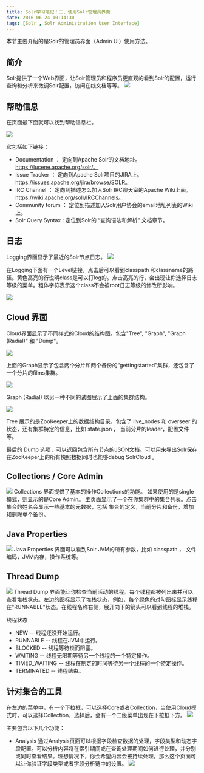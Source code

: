 ```yaml
---
title: Solr学习笔记：三、使用Solr管理员界面
date: 2016-06-24 10:14:30
tags: [Solr , Solr Administration User Interface]
---
```

本节主要介绍的是Solr的管理员界面（Admin UI）使用方法。
## 简介
Solr提供了一个Web界面，让Solr管理员和程序员更直观的看到Solr的配置，运行查询和分析来微调Solr配置，访问在线文档等等。
![](http://i.imgur.com/E1IjbG0.png)

## 帮助信息
在页面最下面就可以找到帮助信息栏。

![](http://i.imgur.com/jVS9Seh.png)

它包括如下链接：
- Documentation ： 定向到Apache Solr的文档地址。https://lucene.apache.org/solr/。
- Issue Tracker ： 定向到Apache Solr项目的JIRA上。https://issues.apache.org/jira/browse/SOLR。
- IRC Channel ： 定向到描述怎么加入Solr IRC聊天室的Apache Wiki上面。https://wiki.apache.org/solr/IRCChannels。
- Community forum ： 定位到描述加入Solr用户协会的email地址列表的Wiki上。
- Solr Query Syntax : 定位到Solr的 “查询语法和解析” 文档章节。

## 日志
Logging界面显示了最近的Solr节点日志。
![](http://i.imgur.com/nzYtDIm.png)

在Logging下面有一个Level链接，点击后可以看到classpath 和classname的路径。黄色高亮的行说明class是可以打log的。点击高亮的行，会出现让你选择日志等级的菜单。粗体字符表示这个class不会被root日志等级的修改所影响。

![](http://i.imgur.com/2pr27kv.png)	


## Cloud 界面
Cloud界面显示了不同样式的Cloud的结构图。包含"Tree", "Graph", "Graph (Radial)" 和 "Dump"。

![](http://i.imgur.com/rzjXfBU.png)

上面的Graph显示了包含两个分片和两个备份的“gettingstarted”集群，还包含了一个分片的films集群。

![](http://i.imgur.com/qRTXptp.png)

Graph (Radial) 以另一种不同的试图展示了上面的集群结构。

![](http://i.imgur.com/7JRF8YO.png)

Tree 展示的是ZooKeeper上的数据结构目录，包含了 live_nodes 和 overseer 的状态，还有集群特定的信息，比如 state.json ， 当前分片的leader，配置文件等。

最后的 Dump 选项，可以返回包含所有节点的JSON文档。可以用来导出Solr保存在ZooKeeper上的所有快照数据同时也能够debug SolrCloud 。

## Collections / Core Admin
![](http://i.imgur.com/WbvOpPF.png)
Collections 界面提供了基本的操作Collections的功能。
如果使用的是single模式，则显示的是Core Admin。
主页面显示了一个在你集群中的集合列表。点击集合的姓名会显示一些基本的元数据，包括 集合的定义，当前分片和备份，增加和删除单个备份。

## Java Properties
![](http://i.imgur.com/RkRpv35.png)
Java Properties 界面可以看到Solr JVM的所有参数，比如 classpath ， 文件编码，JVM内存，操作系统等。

## Thread Dump
![](http://i.imgur.com/dFV9Gll.png)
Thread Dump 界面能让你检查当前活动的线程。每个线程都被列出来并可以查看堆栈状态。左边的图标显示了堆栈状态，例如，每个绿色的对勾图标显示线程在"RUNNABLE"状态。在线程名称右侧，展开向下的箭头可以看到线程的堆栈。

线程状态

- NEW -- 线程还没开始运行。
- RUNNABLE -- 线程在JVM中运行。
- BLOCKED -- 线程等待锁而阻塞。
- WAITING -- 线程无限期等待另一个线程的一个特定操作。
- TIMED_WAITING -- 线程在制定的时间等待另一个线程的一个特定操作。
- TERMINATED -- 线程结束。

## 针对集合的工具
在左边的菜单中，有一个下拉框，可以选择Core或者Collection，当使用Cloud模式时，可以选择Collection，选择后，会有一个二级菜单出现在下拉框下方。
![](http://i.imgur.com/JTFKXlA.png)

主要包含以下几个功能：

- Analysis 
通过Analysis页面可以根据字段检查数据的处理，字段类型和动态字段配置。可以分析内容将在索引期间或在查询处理期间如何进行处理，并分别或同时查看结果。理想情况下，你会希望内容会被持续处理，那么这个页面可以让你验证字段类型或者字段分析链中的设置。
![](http://i.imgur.com/jiAaW0A.png)





